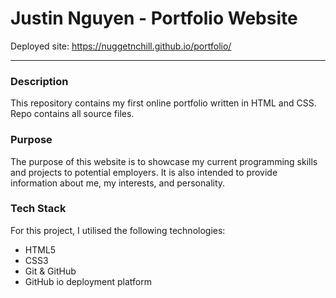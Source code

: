 # Justin Nguyen - Portfolio Website

Deployed site: https://nuggetnchill.github.io/portfolio/

------

### **Description**

This repository contains my first online portfolio written in HTML and CSS. Repo contains all source files.

### **Purpose**

The purpose of this website is to showcase my current programming skills and projects to potential employers. It is also intended to provide information about me, my interests, and personality.

### **Tech Stack**

For this project, I utilised the following technologies:

- HTML5
- CSS3
- Git & GitHub
- GitHub io deployment platform
